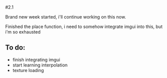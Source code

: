 #2.1

Brand new week started, i'll continue working on this now. 

Finished the place function, i need to somehow integrate imgui into this, but i'm so exhausted

## To do:
- finish integrating imgui
- start learning interpolation
- texture loading
